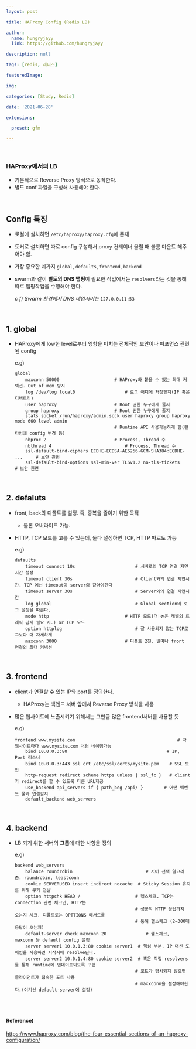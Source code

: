 ```yaml
---
layout: post

title: HAProxy Config (Redis LB)

author: 
  name: hungryjayy
  link: https://github.com/hungryjayy

description: null

tags: [redis, 레디스]

featuredImage: 

img: 

categories: [Study, Redis]

date: '2021-06-28'

extensions:

  preset: gfm

---
```


<br>

### HAProxy에서의 LB

* 기본적으로 Reverse Proxy 방식으로 동작한다.
* 별도 conf 파일을 구성해 사용해야 한다.

<br>

## Config 특징

* 로컬에 설치하면 `/etc/haproxy/haproxy.cfg`에 존재

* 도커로 설치하면 따로 config 구성해서 proxy 컨테이너 올릴 때 볼륨 마운트 해주어야 함.

* 가장 중요한 네가지 `global`, `defaults`, `frontend`, `backend`

* swarm과 같이 **별도의 DNS 맵핑**이 필요한 작업에서는 `resolvers`라는 것을 통해 따로 맵핑작업을 수행해야 한다.

  *c f) Swarm 환경에서 DNS 네임서버는* `127.0.0.11:53`

<br>

## 1. global

* HAProxy에게 low한 level로부터 영향을 미치는 전체적인 보안이나 퍼포먼스 관련된 config

  e.g) 

  ```
  global
      maxconn 50000						# HAProxy와 붙을 수 있는 최대 커넥션. Out of mem 방지
      log /dev/log local0					# 로그 어디에 저장할지(IP 혹은 디렉토리)
      user haproxy						# Root 권한 누구에게 줄지
      group haproxy						# Root 권한 누구에게 줄지
      stats socket /run/haproxy/admin.sock user haproxy group haproxy mode 660 level admin
      									# Runtime API 사용가능하게 함(런타임에 config 변경 등)
      nbproc 2							# Process, Thread 수
      nbthread 4							# Process, Thread 수
      ssl-default-bind-ciphers ECDHE-ECDSA-AES256-GCM-SHA384:ECDHE- ...		# 보안 관련
      ssl-default-bind-options ssl-min-ver TLSv1.2 no-tls-tickets				# 보안 관련
  ```

<br>

## 2. defaluts 

* front, back의 디폴트를 설정. 즉, 중복을 줄이기 위한 목적

  * 물론 오버라이드 가능.

* HTTP, TCP 모드를 고를 수 있는데, 둘다 설정하면 TCP, HTTP 따로도 가능

  e.g)

  ```
  defaults
      timeout connect 10s						# 서버로의 TCP 연결 지연시간 설정
      timeout client 30s						# Client와의 연결 지연시간. TCP 에선 timeout이 server와 같아야한다
      timeout server 30s						# Server와의 연결 지연시간
      log global								# Global section의 로그 설정을 따른다.
      mode http								# HTTP 모드(더 높은 레벨의 트래픽 감지 필요 시.) or TCP 모드
      option httplog							# 잘 사용되지 않는 TCP로그보다 더 자세하게
      maxconn 3000							# 디폴트 2천. 얼마나 front 연결의 최대 커넥션
  ```

<br>

## 3. frontend

* client가 연결할 수 있는 IP와 port를 정의한다.

  * HAProxy는 백엔드 서버 앞에서 Reverse Proxy 방식을 사용

* 많은 웹사이트에 노출시키기 위해서는 그만큼 많은 frontend서버를 사용할 듯

  e.g)

  ```
  frontend www.mysite.com										# 각 웹사이트마다 www.mysite.com 처럼 네이밍가능
      bind 10.0.0.3:80										# IP, Port 리스너
      bind 10.0.0.3:443 ssl crt /etc/ssl/certs/mysite.pem    # SSL 보안
      http-request redirect scheme https unless { ssl_fc }   # client가 redirect를 할 수 있도록 다른 URL제공
      use_backend api_servers if { path_beg /api/ }		   # 어떤 백엔드 풀과 연결할지
      default_backend web_servers								
  ```

<br>

## 4. backend

* LB 되기 위한 서버의 **그룹**에 대한 사항을 정의

  e.g)

  ```
  backend web_servers
      balance roundrobin							# 서버 선택 알고리즘. roundrobin, leastconn
      cookie SERVERUSED insert indirect nocache  # Sticky Session 유지를 위해 쿠키 전달
      option httpchk HEAD /						# 헬스체크. TCP는 connection 관련 체크만, HTTP는 
      											# 성공적 HTTP 응답까지 오는지 체크. 디폴트로는 OPTTIONS 메서드를
      											# 통해 헬스체크 (2~300대 응답이 오는지)
      default-server check maxconn 20				# 헬스체크, maxconn 등 default config 설정
      server server1 10.0.1.3:80 cookie server1  # 핵심 부분. IP 대신 도메인을 사용하면 시작시에 resolve된다.
      server server2 10.0.1.4:80 cookie server2  # 혹은 직접 resolvers를 통해 runtime에 업데이트되도록 구현
      											# 포트가 명시되지 않으면 클라이언트가 접속한 포트 사용
      											# maxxconn을 설정해야한다.(여기선 default-server에 설정)
  ```

<br><br>

#### Reference)

https://www.haproxy.com/blog/the-four-essential-sections-of-an-haproxy-configuration/